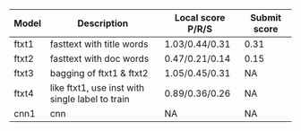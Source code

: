 

| Model | Description | Local score P/R/S | Submit score |
| ----- | ----------- | ----------------- | ------------ |
| ftxt1 | fasttext with title words | 1.03/0.44/0.31 | 0.31 |
| ftxt2 | fasttext with doc words | 0.47/0.21/0.14 | 0.15 |
| ftxt3 | bagging of ftxt1 & ftxt2 | 1.05/0.45/0.31 | NA |
| ftxt4 | like ftxt1, use inst with single label to train | 0.89/0.36/0.26 | NA |
| cnn1  | cnn         | NA                | NA           |

